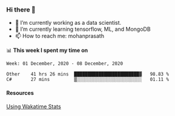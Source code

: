 ### Hi there 👋

- 🔭 I’m currently working as a data scientist.
- 🌱 I’m currently learning tensorflow, ML, and MongoDB
- 📫 How to reach me: mohanprasath

📊 **This week I spent my time on**
<!--START_SECTION:waka-->
```text
Week: 01 December, 2020 - 08 December, 2020

Other    41 hrs 26 mins  ████████████████████████▓   98.83 % 
C#       27 mins         ▒░░░░░░░░░░░░░░░░░░░░░░░░   01.11 % 
```
<!--END_SECTION:waka-->

#### Resources
[Using Wakatime Stats](https://github.com/marketplace/actions/waka-readme)
